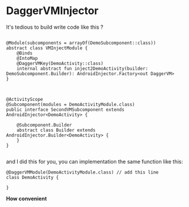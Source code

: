 # DaggerVMInjector
It's tedious to build write code like this ?

```

@Module(subcomponents = arrayOf(DemoSubcomponent::class))
abstract class VMInjectModule {
    @Binds
    @IntoMap
    @DaggerVMKey(DemoActivity::class)
    internal abstract fun inject2DemoActivity(builder: DemoSubcomponent.Builder): AndroidInjector.Factory<out DaggerVM>
}



@ActivityScope
@Subcomponent(modules = DemoActivityModule.class)
public interface SecondVMSubcomponent extends AndroidInjector<DemoActivity> {

    @Subcomponent.Builder
    abstract class Builder extends AndroidInjector.Builder<DemoActivity> {
    }
}


```

and I did this for you, you can implementation the same function like this:

```
@DaggerVMModule(DemoActivityModule.class) // add this line
class DemoActivity {
	
}

```
**How convenient**
